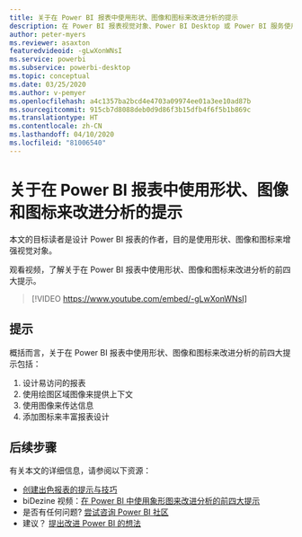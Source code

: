 ```yaml
---
title: 关于在 Power BI 报表中使用形状、图像和图标来改进分析的提示
description: 在 Power BI 报表视觉对象、Power BI Desktop 或 Power BI 服务使用形状、图像和图标来改进分析的 4 个提示。
author: peter-myers
ms.reviewer: asaxton
featuredvideoid: -gLwXonWNsI
ms.service: powerbi
ms.subservice: powerbi-desktop
ms.topic: conceptual
ms.date: 03/25/2020
ms.author: v-pemyer
ms.openlocfilehash: a4c1357ba2bcd4e4703a09974ee01a3ee10ad87b
ms.sourcegitcommit: 915cb7d8088deb0d9d86f3b15dfb4f6f5b1b869c
ms.translationtype: HT
ms.contentlocale: zh-CN
ms.lasthandoff: 04/10/2020
ms.locfileid: "81006540"
---
```

# <a name="tips-to-improve-analysis-with-shapes-images-and-icons-in-power-bi-reports"></a>关于在 Power BI 报表中使用形状、图像和图标来改进分析的提示

本文的目标读者是设计 Power BI 报表的作者，目的是使用形状、图像和图标来增强视觉对象。

观看视频，了解关于在 Power BI 报表中使用形状、图像和图标来改进分析的前四大提示。

> [!VIDEO https://www.youtube.com/embed/-gLwXonWNsI]

## <a name="tips"></a>提示

概括而言，关于在 Power BI 报表中使用形状、图像和图标来改进分析的前四大提示包括：

1. 设计易访问的报表
1. 使用绘图区域图像来提供上下文
1. 使用图像来传达信息
1. 添加图标来丰富报表设计

## <a name="next-steps"></a>后续步骤

有关本文的详细信息，请参阅以下资源：

- [创建出色报表的提示与技巧](../power-bi-reports-tips-and-tricks-for-creating.md)
- biDezine 视频：[在 Power BI 中使用象形图来改进分析的前四大提示](https://www.youtube.com/watch?v=-gLwXonWNsI)
- 是否有任何问题? [尝试咨询 Power BI 社区](https://community.powerbi.com/)
- 建议？ [提出改进 Power BI 的想法](https://ideas.powerbi.com/)
